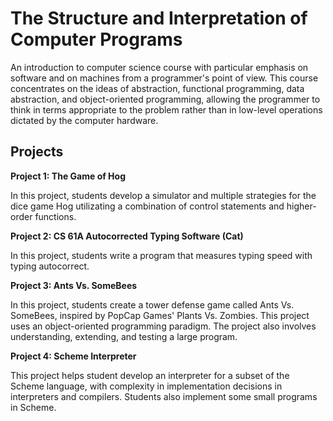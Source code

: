 # The Structure and Interpretation of Computer Programs
An introduction to computer science course with particular emphasis on software and on machines from a programmer's point of view. This course concentrates on the ideas of abstraction, functional programming, data abstraction, and object-oriented programming, allowing the programmer to think in terms appropriate to the problem rather than in low-level operations dictated by the computer hardware.

## Projects
**Project 1: The Game of Hog**

In this project, students develop a simulator and multiple strategies for the dice game Hog utilizating a combination of control statements and higher-order functions.

**Project 2: CS 61A Autocorrected Typing Software (Cat)**

In this project, students write a program that measures typing speed with typing autocorrect. 

**Project 3: Ants Vs. SomeBees**

In this project, students create a tower defense game called Ants Vs. SomeBees, inspired by PopCap Games' Plants Vs. Zombies. This project uses an object-oriented programming paradigm. The project also involves understanding, extending, and testing a large program. 

**Project 4: Scheme Interpreter**

This project helps student develop an interpreter for a subset of the Scheme language, with complexity in implementation decisions in interpreters and compilers. Students also implement some small programs in Scheme. 
